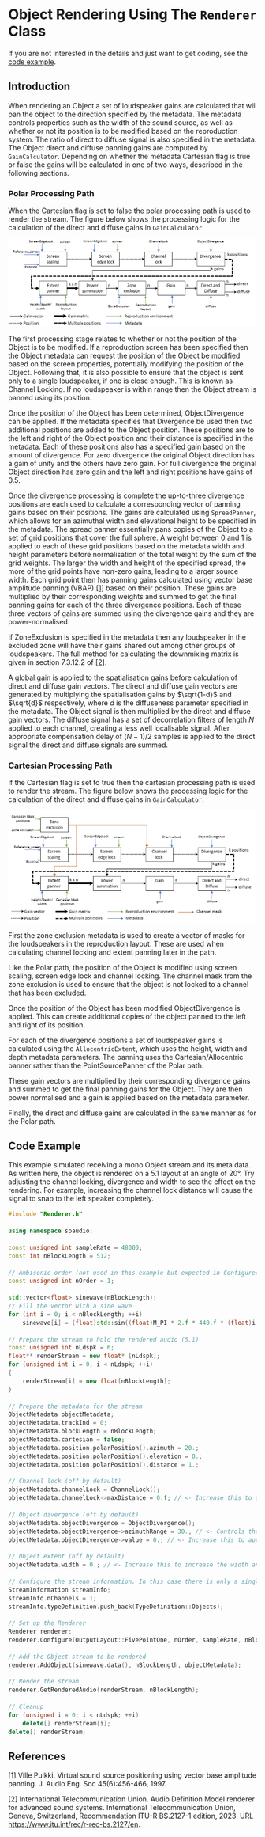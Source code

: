 # Object Rendering Using The `Renderer` Class

If you are not interested in the details and just want to get coding, see the [code example](#code-example).

## Introduction

When rendering an Object a set of loudspeaker gains are calculated that will pan the object to the direction specified by the metadata.
The metadata controls properties such as the width of the sound source, as well as whether or not its position is to be modified based on the reproduction system.
The ratio of direct to diffuse signal is also specified in the metadata.
The Object direct and diffuse panning gains are computed by `GainCalculator`.
Depending on whether the metadata Cartesian flag is true or false the gains will be calculated in one of two ways, described in the following sections.

### Polar Processing Path

When the Cartesian flag is set to false the polar processing path is used to render the stream.
The figure below shows the processing logic for the calculation of the direct and diffuse gains in `GainCalculator`.

![Figure showing the processing logic for calculating direct and diffuse gains for the Polar path.](images/ObjectPannerSignalFlow.png)

The first processing stage relates to whether or not the position of the Object is to be modified.
If a reproduction screen has been specified then the Object metadata can request the position of the Object be modified based on the screen properties, potentially modifying the position of the Object.
Following that, it is also possible to ensure that the object is sent only to a single loudspeaker, if one is close enough.
This is known as Channel Locking.
If no loudspeaker is within range then the Object stream is panned using its position.

Once the position of the Object has been determined, ObjectDivergence can be applied.
If the metadata specifies that Divergence be used then two additional positions are added to the Object position.
These positions are to the left and right of the Object position and their distance is specified in the metadata.
Each of these positions also has a specified gain based on the amount of divergence.
For zero divergence the original Object direction has a gain of unity and the others have zero gain.
For full divergence the original Object direction has zero gain and the left and right positions have gains of 0.5.

Once the divergence processing is complete the up-to-three divergence positions are each used to calculate a corresponding vector of panning gains based on their positions.
The gains are calculated using `SpreadPanner`, which allows for an azimuthal width and elevational height to be specified in the metadata.
The spread panner essentially pans copies of the Object to a set of grid positions that cover the full sphere.
A weight between 0 and 1 is applied to each of these grid positions based on the metadata width and height parameters before normalisation of the total weight by the sum of the grid weights.
The larger the width and height of the specified spread, the more of the grid points have non-zero gains, leading to a larger source width.
Each grid point then has panning gains calculated using vector base amplitude panning (VBAP) [[1]](#ref1) based on their position.
These gains are multiplied by their corresponding weights and summed to get the final panning gains for each of the three divergence positions.
Each of these three vectors of gains are summed using the divergence gains and they are power-normalised.

If ZoneExclusion is specified in the metadata then any loudspeaker in the excluded zone will have their gains shared out among other groups of loudspeakers.
The full method for calculating the downmixing matrix is given in section 7.3.12.2 of [[2]](#ref2).

A global gain is applied to the spatialisation gains before calculation of direct and diffuse gain vectors.
The direct and diffuse gain vectors are generated by multiplying the spatialisation gains by $`\sqrt{1-d}`$ and $`\sqrt{d}`$ respectively, where $`d`$ is the diffuseness parameter specified in the metadata.
The Object signal is then multiplied by the direct and diffuse gain vectors.
The diffuse signal has a set of decorrelation filters of length $N$ applied to each channel, creating a less well localisable signal.
After appropriate compensation delay of $`(N-1)/2`$ samples is applied to the direct signal the direct and diffuse signals are summed.

### Cartesian Processing Path

If the Cartesian flag is set to true then the cartesian processing path is used to render the stream.
The figure below shows the processing logic for the calculation of the direct and diffuse gains in `GainCalculator`.

![Figure showing the processing logic for calculating direct and diffuse gains for the Cartesian path.](images/ObjectPannerSignalFlowCartesian.png)

First the zone exclusion metadata is used to create a vector of masks for the loudspeakers in the reproduction layout.
These are used when calculating channel locking and extent panning later in the path.

Like the Polar path, the position of the Object is modified using screen scaling, screen edge lock and channel locking.
The channel mask from the zone exclusion is used to ensure that the object is not locked to a channel that has been excluded.

Once the position of the Object has been modified ObjectDivergence is applied.
This can create additional copies of the object panned to the left and right of its position.

For each of the divergence positions a set of loudspeaker gains is calculated using the `AllocentricExtent`, which uses the height, width and depth metadata parameters.
The panning uses the Cartesian/Allocentric panner rather than the PointSourcePanner of the Polar path.

These gain vectors are multiplied by their corresponding divergence gains and summed to get the final panning gains for the Object.
They are then power normalised and a gain is applied based on the metadata parameter.

Finally, the direct and diffuse gains are calculated in the same manner as for the Polar path.

## Code Example

This example simulated receiving a mono Object stream and its meta data.
As written here, the object is rendered on a 5.1 layout at an angle of 20&deg;. Try adjusting the channel locking, divergence and width to see the effect on the rendering.
For example, increasing the channel lock distance will cause the signal to snap to the left speaker completely.

```c++
#include "Renderer.h"

using namespace spaudio;

const unsigned int sampleRate = 48000;
const int nBlockLength = 512;

// Ambisonic order (not used in this example but expected in Configure())
const unsigned int nOrder = 1;

std::vector<float> sinewave(nBlockLength);
// Fill the vector with a sine wave
for (int i = 0; i < nBlockLength; ++i)
    sinewave[i] = (float)std::sin((float)M_PI * 2.f * 440.f * (float)i / (float)sampleRate);

// Prepare the stream to hold the rendered audio (5.1)
const unsigned int nLdspk = 6;
float** renderStream = new float* [nLdspk];
for (unsigned int i = 0; i < nLdspk; ++i)
{
    renderStream[i] = new float[nBlockLength];
}

// Prepare the metadata for the stream
ObjectMetadata objectMetadata;
objectMetadata.trackInd = 0;
objectMetadata.blockLength = nBlockLength;
objectMetadata.cartesian = false;
objectMetadata.position.polarPosition().azimuth = 20.;
objectMetadata.position.polarPosition().elevation = 0.;
objectMetadata.position.polarPosition().distance = 1.;

// Channel lock (off by default)
objectMetadata.channelLock = ChannelLock();
objectMetadata.channelLock->maxDistance = 0.f; // <- Increase this to see the signal snap to fully in the left loudspeaker

// Object divergence (off by default)
objectMetadata.objectDivergence = ObjectDivergence();
objectMetadata.objectDivergence->azimuthRange = 30.; // <- Controls the width of the divergence
objectMetadata.objectDivergence->value = 0.; // <- Increase this to apply object divergence

// Object extent (off by default)
objectMetadata.width = 0.; // <- Increase this to increase the width and spread the Object over more adjacent loudspeakers

// Configure the stream information. In this case there is only a single channel stream
StreamInformation streamInfo;
streamInfo.nChannels = 1;
streamInfo.typeDefinition.push_back(TypeDefinition::Objects);

// Set up the Renderer
Renderer renderer;
renderer.Configure(OutputLayout::FivePointOne, nOrder, sampleRate, nBlockLength, streamInfo);

// Add the Object stream to be rendered
renderer.AddObject(sinewave.data(), nBlockLength, objectMetadata);

// Render the stream
renderer.GetRenderedAudio(renderStream, nBlockLength);

// Cleanup
for (unsigned i = 0; i < nLdspk; ++i)
    delete[] renderStream[i];
delete[] renderStream;
```

## References

<a name="ref1">[1]</a> Ville Pulkki. Virtual sound source positioning using vector base amplitude panning. J. Audio Eng. Soc 45(6):456-466, 1997.

<a name="ref2">[2]</a> International Telecommunication Union. Audio Definition Model renderer for advanced sound systems. International Telecommunication Union, Geneva, Switzerland, Recommendation ITU-R BS.2127-1 edition, 2023. URL <https://www.itu.int/rec/r-rec-bs.2127/en>.
